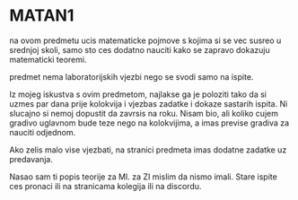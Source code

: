 # MATAN1

na ovom predmetu ucis matematicke pojmove s kojima si se vec susreo u srednjoj skoli, samo sto ces dodatno nauciti kako se zapravo dokazuju matematicki teoremi.

predmet nema laboratorijskih vjezbi nego se svodi samo na ispite.

Iz mojeg iskustva s ovim predmetom, najlakse ga je poloziti tako da si uzmes par dana prije kolokvija i vjezbas zadatke i dokaze sastarih ispita. Ni slucajno si nemoj dopustit da zavrsis na roku. Nisam bio, ali koliko cujem gradivo uglavnom bude teze nego na kolokvijima, a imas previse gradiva za nauciti odjednom.

Ako zelis malo vise vjezbati, na stranici predmeta imas dodatne zadatke uz predavanja.

Nasao sam ti popis teorije za MI. za ZI mislim da nismo imali. Stare ispite ces pronaci ili na stranicama kolegija ili na discordu.
